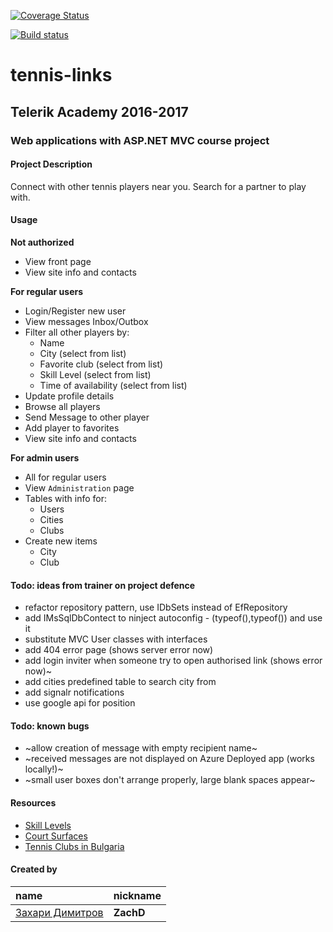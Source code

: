 [![Coverage Status](https://coveralls.io/repos/github/zachdimitrov/tennis-links/badge.svg?branch=master)](https://coveralls.io/github/zachdimitrov/tennis-links?branch=master)

[![Build status](https://ci.appveyor.com/api/projects/status/igtexou4ht7mmncc?svg=true)](https://ci.appveyor.com/project/zachdimitrov/tennis-links)

# tennis-links

## Telerik Academy 2016-2017
### Web applications with ASP.NET MVC course project

#### Project Description
Connect with other tennis players near you. Search for a partner to play with.
#### Usage  
**Not authorized**

- View front page
- View site info and contacts

**For regular users**  

- Login/Register new user
- View messages Inbox/Outbox
- Filter all other players by:
  - Name
  - City (select from list)
  - Favorite club (select from list)
  - Skill Level (select from list)
  - Time of availability (select from list)
- Update profile details
- Browse all players
- Send Message to other player
- Add player to favorites
- View site info and contacts

**For admin users**

- All for regular users
- View `Administration` page
- Tables with info for:
  - Users
  - Cities
  - Clubs
- Create new items
  - City
  - Club

#### Todo: ideas from trainer on project defence
- refactor repository pattern, use IDbSets instead of EfRepository
- add IMsSqlDbContect to ninject autoconfig - (typeof(),typeof()) and use it
- substitute MVC User classes with interfaces
- add 404 error page (shows server error now)
- add login inviter when someone try to open authorised link (shows error now)~
- add cities predefined table to search city from
- add signalr notifications
- use google api for position

#### Todo: known bugs
- ~allow creation of message with empty recipient name~
- ~received messages are not displayed on Azure Deployed app (works locally!)~
- ~small user boxes don't arrange properly, large blank spaces appear~

#### Resources
- [Skill Levels](https://www.tenniscanada.com/wp-content/uploads/2015/12/Self-Rating-Guide-English.pdf)
- [Court Surfaces](http://www.itftennis.com/technical/courts/classified-surfaces/about-court-pace-classification.aspx)
- [Tennis Clubs in Bulgaria](http://bgtennis.bg/images/Kategorii_klubove_2017.pdf)

#### Created by
name | nickname
:--- | :---
[Захари Димитров](https://telerikacademy.com/Users/ZachD) | **ZachD**  
